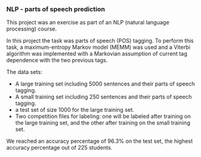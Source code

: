 ### NLP - parts of speech prediction 

This project was an exercise as part of an NLP (natural language processing) course.

In this project the task was parts of speech (POS) tagging.
To perform this task, a maximum-entropy Markov model (MEMM) was used and a Viterbi algorithm was implemented with a Markovian assumption of current tag dependence with the two previous tags.

The data sets:
- A large training set including 5000 sentences and their parts of speech tagging.
- A small training set including 250 sentences and their parts of speech tagging.
- a test set of size 1000 for the large training set.
- Two competition files for labeling: one will be labeled after training on the large training set, and the other after training on the small training set.

We reached an accuracy percentage of 96.3% on the test set, the highest accuracy percentage out of 225 students.
